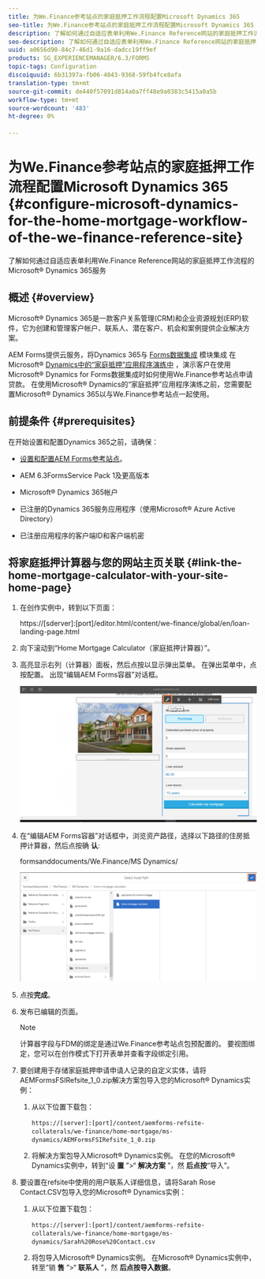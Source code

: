 ```yaml
---
title: 为We.Finance参考站点的家庭抵押工作流程配置Microsoft Dynamics 365
seo-title: 为We.Finance参考站点的家庭抵押工作流程配置Microsoft Dynamics 365
description: 了解如何通过自适应表单利用We.Finance Reference网站的家庭抵押工作流程的Microsoft® Dynamics 365服务
seo-description: 了解如何通过自适应表单利用We.Finance Reference网站的家庭抵押工作流程的Microsoft® Dynamics 365服务
uuid: a0656d90-84c7-46d1-9a16-dadcc19ff9ef
products: SG_EXPERIENCEMANAGER/6.3/FORMS
topic-tags: Configuration
discoiquuid: 6b31397a-fb06-4043-9368-59fb4fce8afa
translation-type: tm+mt
source-git-commit: de440f57091d814a0a7ff48e9a0383c5415a0a5b
workflow-type: tm+mt
source-wordcount: '483'
ht-degree: 0%

---
```



# 为We.Finance参考站点的家庭抵押工作流程配置Microsoft Dynamics 365 {#configure-microsoft-dynamics-for-the-home-mortgage-workflow-of-the-we-finance-reference-site}

了解如何通过自适应表单利用We.Finance Reference网站的家庭抵押工作流程的Microsoft® Dynamics 365服务

## 概述 {#overview}

Microsoft® Dynamics 365是一款客户关系管理(CRM)和企业资源规划(ERP)软件，它为创建和管理客户帐户、联系人、潜在客户、机会和案例提供企业解决方案。

AEM Forms提供云服务，将Dynamics 365与 [Forms数据集成](/help/forms/using/data-integration.md) 模块集成 在Microsoft® [Dynamics中的“家庭抵押”应用程序演练中](/help/forms/using/finance-reference-site-walkthrough.md#home-mortgage-application-walkthrough-with-microsoft-dynamics) ，演示客户在使用Microsoft® Dynamics for Forms数据集成时如何使用We.Finance参考站点申请贷款。 在使用Microsoft® Dynamics的“家庭抵押”应用程序演练之前，您需要配置Microsoft® Dynamics 365以与We.Finance参考站点一起使用。

## 前提条件 {#prerequisites}

在开始设置和配置Dynamics 365之前，请确保：

* [设置和配置AEM Forms参考站点](/help/forms/using/setup-reference-sites.md)。

* AEM 6.3FormsService Pack 1及更高版本
* Microsoft® Dynamics 365帐户
* 已注册的Dynamics 365服务应用程序（使用Microsoft® Azure Active Directory）
* 已注册应用程序的客户端ID和客户端机密

## 将家庭抵押计算器与您的网站主页关联 {#link-the-home-mortgage-calculator-with-your-site-home-page}

1. 在创作实例中，转到以下页面：

   https://[sderver]:[port]/editor.html/content/we-finance/global/en/loan-landing-page.html

1. 向下滚动到“Home Mortgage Calculator（家庭抵押计算器）”。
1. 高亮显示右列（计算器）面板，然后点按以显示弹出菜单。 在弹出菜单中，点按配置。 出现“编辑AEM Forms容器”对话框。

   ![计算器配置面板](assets/calculatorconfigurepanel.png)

1. 在“编辑AEM Forms容器”对话框中，浏览资产路径，选择以下路径的住房抵押计算器，然后点按确 **认**:

   formsanddocuments/We.Finance/MS Dynamics/

   ![selectassetpath](assets/selectassetpath.png)

1. 点按&#x200B;**完成**。
1. 发布已编辑的页面。

   >[!NOTE]
   >
   >计算器字段与FDM的绑定是通过We.Finance参考站点包预配置的。 要视图绑定，您可以在创作模式下打开表单并查看字段绑定引用。

1. 要创建用于存储家庭抵押申请申请人记录的自定义实体，请将AEMFormsFSIRefsite_1_0.zip解决方案包导入您的Microsoft® Dynamics实例：

   1. 从以下位置下载包：

      `https://[server]:[port]/content/aemforms-refsite-collaterals/we-finance/home-mortgage/ms-dynamics/AEMFormsFSIRefsite_1_0.zip`

   1. 将解决方案包导入Microsoft® Dynamics实例。 在您的Microsoft® Dynamics实例中，转到“设 **置** ”>“ **解决方案** ”，然 **后点按**“导入”。

1. 要设置在refsite中使用的用户联系人详细信息，请将Sarah Rose Contact.CSV包导入您的Microsoft® Dynamics实例：

   1. 从以下位置下载包：

      `https://[server]:[port]/content/aemforms-refsite-collaterals/we-finance/home-mortgage/ms-dynamics/Sarah%20Rose%20Contact.csv`

   1. 将包导入Microsoft® Dynamics实例。 在Microsoft® Dynamics实例中，转至“销 **售** ”>“ **联系人** ”，然 **后点按导入数据**。

